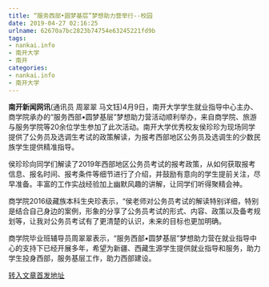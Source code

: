 ```yaml
---
title: “服务西部•圆梦基层”梦想助力营举行--校园
date: 2019-04-27 02:16:25
urlname: 62670a7bc2823b74754e63245221fd9b
tags: 
- nankai.info
- 南开大学
- 南开
categories:
- nankai.info
- 南开大学
---
```


**南开新闻网讯**(通讯员 周翠翠 马文钰)4月9日，南开大学学生就业指导中心主办、商学院承办的“服务西部•圆梦基层”梦想助力营活动顺利举办，来自商学院、旅游与服务学院等20余位学生参加了此次活动。南开大学优秀校友侯珍珍为现场同学提供了公务员及选调生考试的政策解读，为报考西部地区公务员及选调生的少数民族学生提供精准指导。

侯珍珍向同学们解读了2019年西部地区公务员考试的报考政策，从如何获取报考信息、报名时间、报考条件等细节进行了介绍，并鼓励有意向的学生提前关注，尽早准备。丰富的工作实战经验加上幽默风趣的讲解，让同学们听得聚精会神。

商学院2016级藏族本科生央珍表示，“侯老师对公务员考试的解读特别详细，特别是结合自己身边的案例，形象的分享了公务员考试的形式、内容、政策以及备考规划等，让我对公务员考试有了更清楚的认识，未来的目标也更加明确。

商学院毕业班辅导员周翠翠表示，“服务西部•圆梦基层”梦想助力营在就业指导中心的支持下已经开展多年，希望为新疆、西藏生源学生提供就业指导和服务，助力学生投身西部，服务基层工作，助力西部建设。

[转入文章首发地址](http://news.nankai.edu.cn/qqxy/system/2019/04/13/000444496.shtml)